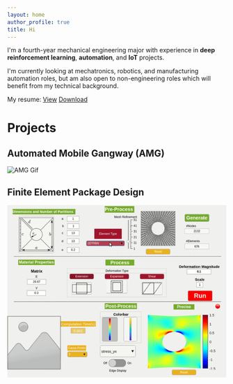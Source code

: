 ```yaml
---
layout: home
author_profile: true
title: Hi
---
```


I'm a fourth-year mechanical engineering major with experience in **deep reinforcement learning**, **automation**, and **IoT** projects. 

I'm currently looking at mechatronics, robotics, and manufacturing automation roles, but am also open to non-engineering roles which will benefit from my technical background.

My resume: <a href="/assets/resume/Walter_Resume.pdf" target="_blank">View</a> [Download](/assets/resume/Walter_Resume.pdf)

# Projects
## Automated Mobile Gangway (AMG)
![AMG Gif](/assets/images/amg.gif)

## Finite Element Package Design
![FEM Gif](/assets/images/fem.gif)